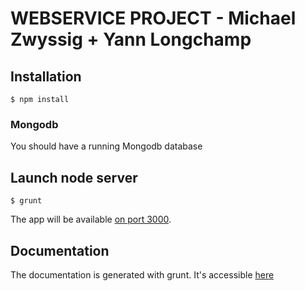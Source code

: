 # WEBSERVICE PROJECT - Michael Zwyssig + Yann Longchamp

## Installation

`$ npm install`

### Mongodb

You should have a running Mongodb database

## Launch node server

`$ grunt`

The app will be available [on port 3000](http://localhost:3000).

## Documentation

The documentation is generated with grunt. It's accessible [here](http://localhost:3000/doc/)

